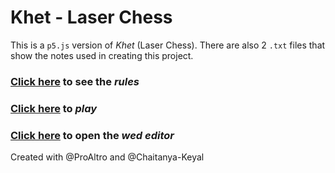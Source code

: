 # Khet - Laser Chess

This is a `p5.js` version of *Khet* (Laser Chess). There are also 2 `.txt` files that show the notes used in creating this project.

### [Click here](https://www.thinkfun.com/wp-content/uploads/2017/10/LaserCh-1034-Instructions.pdf) to see the *rules*
    
    
### [Click here](https://editor.p5js.org/arnavg472/present/wE1HXi780) to *play*

### [Click here](https://editor.p5js.org/arnavg472/sketches/wE1HXi780) to open the *wed editor*


Created with @ProAltro and @Chaitanya-Keyal

